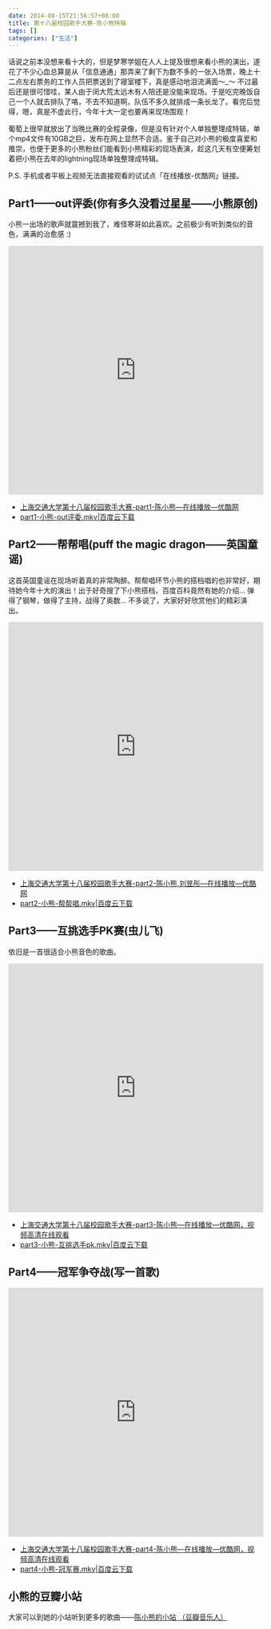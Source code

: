 ```yaml
---
date: 2014-08-15T21:56:57+08:00
title: 第十八届校园歌手大赛-陈小熊特辑
tags: []
categories: ["生活"]
---
```


话说之前本没想来看十大的，但是梦寒学姐在人人上提及很想来看小熊的演出，遂花了不少心血总算是从「信息通通」那弄来了剩下为数不多的一张入场票，晚上十二点左右票务的工作人员把票送到了寝室楼下，真是感动地泪流满面～\_～ 不过最后还是很可惜哇，某人由于闵大荒太远木有人陪还是没能来现场。于是吃完晚饭自己一个人就去排队了咯，不去不知道啊，队伍不多久就排成一条长龙了。看完后觉得，嗯，真是不虚此行，今年十大一定也要再来现场围观！  

葡萄上很早就放出了当晚比赛的全程录像，但是没有针对个人单独整理成特辑，单个mp4文件有10GB之巨，发布在网上显然不合适。鉴于自己对小熊的极度喜爱和推崇，也便于更多的小熊粉丝们能看到小熊精彩的现场表演，趁这几天有空便筹划着把小熊在去年的lightning现场单独整理成特辑。

P.S. 手机或者平板上视频无法直接观看的试试点「在线播放-优酷网」链接。

## Part1——out评委(你有多久没看过星星——小熊原创)  

小熊一出场的歌声就震撼到我了，难怪寒哥如此喜欢。之前极少有听到类似的音色，满满的治愈感 :)  

<iframe height=498 width=510 src="http://player.youku.com/embed/XNzU2MzMwNTQw" frameborder=0 allowfullscreen></iframe>

- [上海交通大学第十八届校园歌手大赛-part1-陈小熊—在线播放—优酷网](http://v.youku.com/v_show/id_XNzU2MzMwNTQw.html)
- [part1-小熊-out评委.mkv|百度云下载](http://pan.baidu.com/share/link?shareid=67844326&uk=3189859145&fid=1087166447040845)

## Part2——帮帮唱(puff the magic dragon——英国童谣)  

这首英国童谣在现场听着真的非常陶醉。帮帮唱环节小熊的搭档唱的也非常好，期待她今年十大的演出！出于好奇搜了下小熊搭档，百度百科竟然有她的介绍... 弹得了钢琴，做得了主持，战得了奥数... 不多说了，大家好好欣赏他们的精彩演出。  

<iframe height=498 width=510 src="http://player.youku.com/embed/XNzU2MzMzNjQ4" frameborder=0 allowfullscreen></iframe>

- [上海交通大学第十八届校园歌手大赛-part2-陈小熊,刘昱彤—在线播放—优酷网](http://v.youku.com/v_show/id_XNzU2MzMzNjQ4.html)  
- [part2-小熊-帮帮唱.mkv|百度云下载](http://pan.baidu.com/share/link?shareid=67844326&uk=3189859145&fid=292651350120342)

## Part3——互挑选手PK赛(虫儿飞)

依旧是一首很适合小熊音色的歌曲。

<iframe height=498 width=510 src="http://player.youku.com/embed/XNzU2MzM1MzY4" frameborder=0 allowfullscreen></iframe>

- [上海交通大学第十八届校园歌手大赛-part3-陈小熊—在线播放—优酷网，视频高清在线观看](http://v.youku.com/v_show/id_XNzU2MzM1MzY4.html) 
- [part3-小熊-互挑选手pk.mkv|百度云下载](http://pan.baidu.com/share/link?shareid=67844326&uk=3189859145&fid=40590120879767)

## Part4——冠军争夺战(写一首歌)

<iframe height=498 width=510 src="http://player.youku.com/embed/XNzU2MzM3MTY4" frameborder=0 allowfullscreen></iframe>

- [上海交通大学第十八届校园歌手大赛-part4-陈小熊—在线播放—优酷网，视频高清在线观看](http://v.youku.com/v_show/id_XNzU2MzM3MTY4.html)  
- [part4-小熊-冠军赛.mkv|百度云下载](http://pan.baidu.com/share/link?shareid=67844326&uk=3189859145&fid=718432943628831)

## 小熊的豆瓣小站  

大家可以到她的小站听到更多的歌曲——[陈小熊的小站 （豆瓣音乐人）](http://site.douban.com/bigbearzjzl/)